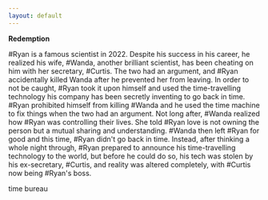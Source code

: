 ```yaml
---
layout: default
---
```


**Redemption**



#Ryan is a famous scientist in 2022. Despite his success in his career, he realized his wife, #Wanda, another brilliant scientist, has been cheating on him with her secretary, #Curtis. The two had an argument, and #Ryan accidentally killed Wanda after he prevented her from leaving. In order to not be caught, #Ryan took it upon himself and used the time-travelling technology his company has been secretly inventing to go back in time. #Ryan prohibited himself from killing #Wanda and he used the time machine to fix things when the two had an argument. Not long after, #Wanda realized how #Ryan was controlling their lives. She told #Ryan love is not owning the person but a mutual sharing and understanding. #Wanda then left #Ryan for good and this time, #Ryan didn't go back in time. Instead, after thinking a whole night through, #Ryan prepared to announce his time-travelling technology to the world, but before he could do so, his tech was stolen by his ex-secretary, #Curtis, and reality was altered completely, with #Curtis now being #Ryan's boss.

time bureau 

